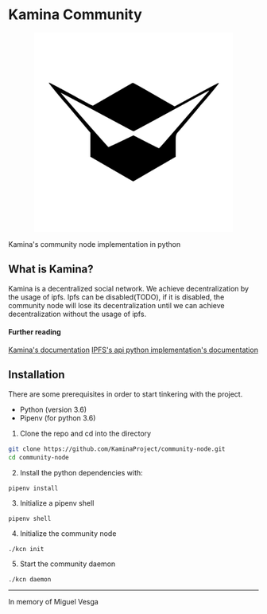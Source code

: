 # Kamina Community
<p align="center">
    <img src="kamina_logo.svg" width="400"/>
</p>

Kamina's community node implementation in python 

## What is Kamina?
Kamina is a decentralized social network. We achieve decentralization by the usage of ipfs.
Ipfs can be disabled(TODO), if it is disabled, the community node will lose its decentralization
until we can achieve decentralization without the usage of ipfs.

#### Further reading
[Kamina's documentation](https://github.com/KaminaProject/documentation)
[IPFS's api python implementation's documentation](https://ipfs.io/ipns/QmZ86ow1byeyhNRJEatWxGPJKcnQKG7s51MtbHdxxUddTH/Software/Python/ipfsapi/)

## Installation
There are some prerequisites in order to start tinkering with the project.
- Python (version 3.6)
- Pipenv (for python 3.6)

1. Clone the repo and cd into the directory
```sh
git clone https://github.com/KaminaProject/community-node.git
cd community-node
```

2. Install the python dependencies with:
```
pipenv install
```

3. Initialize a pipenv shell
```
pipenv shell
```

4. Initialize the community node
```
./kcn init
```

5. Start the community daemon
```
./kcn daemon
```

---
In memory of Miguel Vesga
